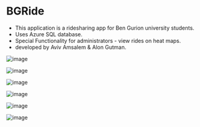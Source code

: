 # BGRide
* This application is a ridesharing app for Ben Gurion university students.
* Uses Azure SQL database.
* Special Functionality for administrators - view rides on heat maps.
* developed by Aviv Amsalem & Alon Gutman.

![image](https://user-images.githubusercontent.com/51872854/109634347-cefa2700-7b51-11eb-95f5-088e583c4a24.png)

![image](https://user-images.githubusercontent.com/51872854/109634603-1aacd080-7b52-11eb-8e32-47b32ad546e2.png)


![image](https://user-images.githubusercontent.com/51872854/109634491-f81ab780-7b51-11eb-8e85-5db9ffcb0b9d.png)

![image](https://user-images.githubusercontent.com/51872854/109634533-036de300-7b52-11eb-81cf-795062340848.png)

![image](https://user-images.githubusercontent.com/51872854/109634830-5e9fd580-7b52-11eb-9b4b-cc651133e1c2.png)


![image](https://user-images.githubusercontent.com/51872854/109634560-0d8fe180-7b52-11eb-93a7-9f537e4f167d.png)



